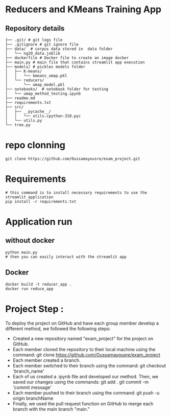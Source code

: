# Reducers and KMeans Training App


## Repository details

    ├── .git/ # git logs file 
    ├── .gitignore # git ignore file 
    ├── data/  # corpus data stored in  data folder
    │   └── ng20_data.joblib
    ├── dockerfile # Docker file to create an image docker 
    ├── main.py # main file that contains streamlit app execution
    ├── models/ # pickles models folder
    │   ├── K-means/
    │   │   └── kmeans_umap.pkl
    │   └── reducers/
    │       └── umap_model.pkl
    ├── notebooks/  # notebook folder for testing
    │   └── umap_method_testing.ipynb
    ├── readme.md
    ├── requirements.txt
    ├── src/
    │   ├── __pycache__/
    │   │   └── utils.cpython-310.pyc
    │   └── utils.py
    └── tree.py

# repo clonning

```
git clone https://github.com/Oussamayousre/exam_project.git
```

# Requirements

```
# this command is to install necessary requirements to use the streamlit application
pip install -r requirements.txt
```
# Application run 
 
## without docker 

```
python main.py
# then you can easily interact with the streamlit app 
```
## Docker 

```
docker build -t reducer_app .
docker run reduce_app 
```

# Project Step : 
To deploy the project on GitHub and have each group member develop a different method, we followed the following steps:
- Created a new repository named "exam_project" for the project on GitHub.
- Each member cloned the repository to their local machine using the command:
  git clone https://github.com/Oussamayousre/exam_project
- Each member created a branch.
- Each member switched to their branch using the command:
  git checkout 'branch_name'
- Each of us created a .ipynb file and developed our method. Then, we saved our changes using the commands:
  git add .
  git commit -m 'commit message'
- Each member pushed to their branch using the command:
  git push -u origin branchName
- Finally, we used the pull request function on GitHub to merge each branch with the main branch "main."